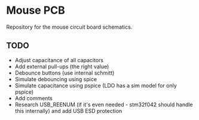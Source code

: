 # Mouse PCB
Repository for the mouse circuit board schematics.

## TODO
- Adjust capacitance of all capacitors
- Add external pull-ups (the right value)
- Debounce buttons (use internal schmitt)
- Simulate debouncing using <something>spice
- Simulate capacitance using pspice (LDO has a sim model for only pspice)
- Add comments
- Research USB_REENUM (if it's even needed - stm32f042 should handle this internally) and add USB ESD protection
